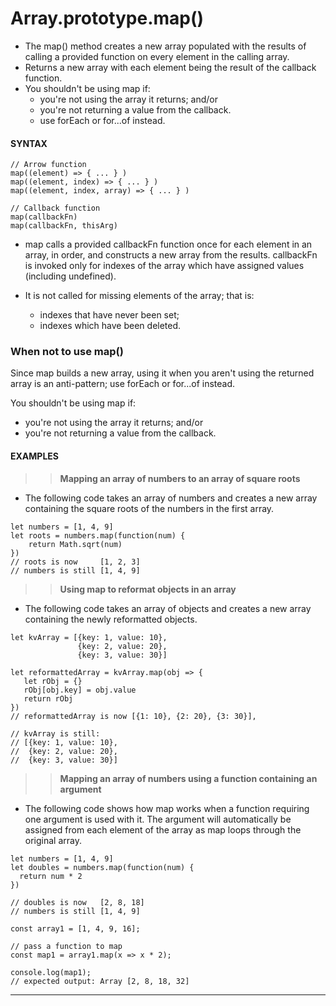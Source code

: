 # Array.prototype.map()

- The map() method creates a new array populated with the results of calling a provided function on every element in the calling array.
- Returns a new array with each element being the result of the callback function.
- You shouldn't be using map if:
  - you're not using the array it returns; and/or
  - you're not returning a value from the callback.
  - use forEach or for...of instead.

#### **SYNTAX**

```
// Arrow function
map((element) => { ... } )
map((element, index) => { ... } )
map((element, index, array) => { ... } )

// Callback function
map(callbackFn)
map(callbackFn, thisArg)
```

- map calls a provided callbackFn function once for each element in an array, in order, and constructs a new array from the results. callbackFn is invoked only for indexes of the array which have assigned values (including undefined).

- It is not called for missing elements of the array; that is:
  - indexes that have never been set;
  - indexes which have been deleted.

### When not to use map()

Since map builds a new array, using it when you aren't using the returned array is an anti-pattern; use forEach or for...of instead.

You shouldn't be using map if:

- you're not using the array it returns; and/or
- you're not returning a value from the callback.

#### **EXAMPLES**

> > **Mapping an array of numbers to an array of square roots**

- The following code takes an array of numbers and creates a new array containing the square roots of the numbers in the first array.

```
let numbers = [1, 4, 9]
let roots = numbers.map(function(num) {
    return Math.sqrt(num)
})
// roots is now     [1, 2, 3]
// numbers is still [1, 4, 9]
```

> > **Using map to reformat objects in an array**

- The following code takes an array of objects and creates a new array containing the newly reformatted objects.

```
let kvArray = [{key: 1, value: 10},
               {key: 2, value: 20},
               {key: 3, value: 30}]

let reformattedArray = kvArray.map(obj => {
   let rObj = {}
   rObj[obj.key] = obj.value
   return rObj
})
// reformattedArray is now [{1: 10}, {2: 20}, {3: 30}],

// kvArray is still:
// [{key: 1, value: 10},
//  {key: 2, value: 20},
//  {key: 3, value: 30}]
```

> > **Mapping an array of numbers using a function containing an argument**

- The following code shows how map works when a function requiring one argument is used with it. The argument will automatically be assigned from each element of the array as map loops through the original array.

```
let numbers = [1, 4, 9]
let doubles = numbers.map(function(num) {
  return num * 2
})

// doubles is now   [2, 8, 18]
// numbers is still [1, 4, 9]
```

```
const array1 = [1, 4, 9, 16];

// pass a function to map
const map1 = array1.map(x => x * 2);

console.log(map1);
// expected output: Array [2, 8, 18, 32]
```

---
